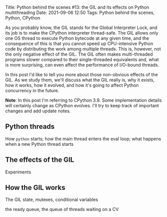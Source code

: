 Title: Python behind the scenes #13: the GIL and its effects on Python multithreading
Date: 2021-09-06 12:50
Tags: Python behind the scenes, Python, CPython

As you probably know, the GIL stands for the Global Interpreter Lock, and its job is to make the CPython interpreter thread-safe. The GIL allows only one OS thread to execute Python bytecode at any given time, and the consequence of this is that you cannot speed up CPU-intensive Python code by distributing the work among multiple threads. This is, however, not the only negative effect of the GIL. The GIL often makes multi-threaded programs slower compared to their single-threaded equivalents and, what is more surprising, can even affect the performance of I/O-bound threads.

In this post I'd like to tell you more about those non-obvious effects of the GIL. As we study them, we'll discuss what the GIL really is, why it exists, how it works, how it evolved, and how it's going to affect Python concurrency in the future.

**Note**: In this post I'm referring to CPython 3.9. Some implementation details will certainly change as CPython evolves. I'll try to keep track of important changes and add update notes.

## Python threads

How `python` starts; how the main thread enters the eval loop; what happens when a new Python thread starts

## The effects of the GIL

Experiments

## How the GIL works

The GIL state, mutexes, conditional variables

the ready queue, the queue of threads waiting on a CV

